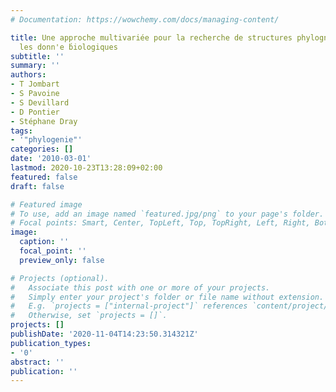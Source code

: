 ```yaml
---
# Documentation: https://wowchemy.com/docs/managing-content/

title: Une approche multivariée pour la recherche de structures phylogń'íques dans
  les donn'e ́biologiques
subtitle: ''
summary: ''
authors:
- T Jombart
- S Pavoine
- S Devillard
- D Pontier
- Stéphane Dray
tags:
- '"phylogenie"'
categories: []
date: '2010-03-01'
lastmod: 2020-10-23T13:28:09+02:00
featured: false
draft: false

# Featured image
# To use, add an image named `featured.jpg/png` to your page's folder.
# Focal points: Smart, Center, TopLeft, Top, TopRight, Left, Right, BottomLeft, Bottom, BottomRight.
image:
  caption: ''
  focal_point: ''
  preview_only: false

# Projects (optional).
#   Associate this post with one or more of your projects.
#   Simply enter your project's folder or file name without extension.
#   E.g. `projects = ["internal-project"]` references `content/project/deep-learning/index.md`.
#   Otherwise, set `projects = []`.
projects: []
publishDate: '2020-11-04T14:23:50.314321Z'
publication_types:
- '0'
abstract: ''
publication: ''
---
```

